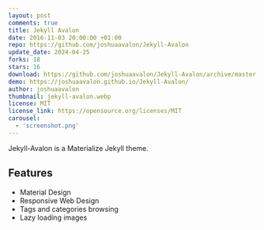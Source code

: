 ```yaml
---
layout: post
comments: true
title: Jekyll Avalon
date: 2016-11-03 20:00:00 +01:00
repo: https://github.com/joshuaavalon/Jekyll-Avalon
update_date: 2024-04-25
forks: 18
stars: 16
download: https://github.com/joshuaavalon/Jekyll-Avalon/archive/master.zip
demo: https://joshuaavalon.github.io/Jekyll-Avalon/
author: joshuaavalon
thumbnail: jekyll-avalon.webp
license: MIT
license_link: https://opensource.org/licenses/MIT
carousel:
  - 'screenshot.png'
---
```


Jekyll-Avalon is a Materialize Jekyll theme.

## Features

* Material Design
* Responsive Web Design
* Tags and categories browsing
* Lazy loading images
